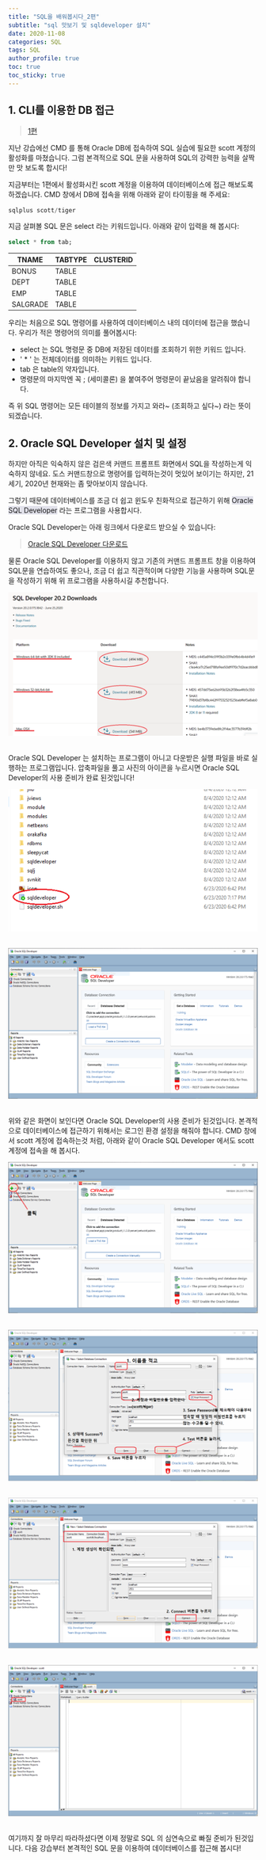 ```yaml
---
title: "SQL을 배워봅시다_2편"
subtitle: "sql 맛보기 및 sqldeveloper 설치"
date: 2020-11-08
categories: SQL
tags: SQL
author_profile: true
toc: true
toc_sticky: true
---
```


## 1. CLI를 이용한 DB 접근

>[1편](https://orezmis.github.io/sql/sql_installation_and_account_setup/)

지난 강습에선 CMD 를 통해 Oracle DB에 접속하여 SQL 실습에 필요한 scott 계정의 활성화를 마쳤습니다.
그럼 본격적으로 SQL 문을 사용하여 SQL의 강력한 능력을 살짝만 맛 보도록 합시다!

지금부터는 1편에서 활성화시킨 scott 계정을 이용하여 데이터베이스에 접근 해보도록 하겠습니다.
CMD 창에서 DB에 접속을 위해 아래와 같이 타이핑을 해 주세요:

```sql
sqlplus scott/tiger
```

지금 살펴볼 SQL 문은 select 라는 키워드입니다. 아래와 같이 입력을 해 봅시다:

```sql
select * from tab;
```

|TNAME|TABTYPE|CLUSTERID|
|---------------------|-------|-------|
|BONUS|TABLE||
|DEPT|TABLE||
|EMP|TABLE||
|SALGRADE|TABLE||


우리는 처음으로 SQL 명령어를 사용하여 데이터베이스 내의 데이터에 접근을 했습니다.
우리가 적은 명령어의 의미를 풀어봅시다:

* select 는 SQL 명령문 중 DB에 저장된 데이터를 조회하기 위한 키워드 입니다.
* ' * ' 는 전체데이터를 의미하는 키워드 입니다.
* tab 은 table의 약자입니다.
* 명령문의 마지막엔 꼭 ; (세미콜론) 을 붙여주어 명령문이 끝났음을 알려줘야 합니다.

즉 위 SQL 명령어는 모든 테이블의 정보를 가지고 와라~ (조회하고 싶다~) 라는 뜻이 되겠습니다.



## 2. Oracle SQL Developer 설치 및 설정


하지만 아직은 익숙하지 않은 검은색 커맨드 프롬프트 화면에서 SQL을 작성하는게 익숙하지 않네요.
도스 커맨드창으로 명령어를 입력하는것이 멋있어 보이기는 하지만, 21세기, 2020년 현재와는 좀 맞아보이지 않습니다.

그렇기 때문에 데이터베이스를 조금 더 쉽고 윈도우 친화적으로 접근하기 위해 <span style="background-color: #e1e1ea">Oracle SQL Developer</span> 라는 프로그램을 사용합시다.


Oracle SQL Developer는 아래 링크에서 다운로드 받으실 수 있습니다:

>[Oracle SQL Developer 다운로드](https://www.oracle.com/tools/downloads/sqldev-downloads.html)

물론 Oracle SQL Developer를 이용하지 않고 기존의 커맨드 프롬프트 창을 이용하여 SQL문을 연습하여도 좋으나,
조금 더 쉽고 직관적이며 다양한 기능을 사용하며 SQL문을 작성하기 위해 위 프로그램을 사용하시길 추천합니다.

![개인 시스템에 맞는 버전을 다운받으면 됩니다.](/assets/images/OracleSQL/chap2/1.PNG)<br/><br/>



Oracle SQL Developer 는 설치하는 프로그램이 아니고 다운받은 실행 파일을 바로 실행하는 프로그램입니다.
압축파일을 풀고 사진의 아이콘을 누르시면 Oracle SQL Developer의 사용 준비가 완료 된것입니다!


![](/assets/images/OracleSQL/chap2/2.PNG)<br/><br/>

![파일을 더블클릭하면 다음과 같은 화면이 보입니다](/assets/images/OracleSQL/chap2/3.PNG)<br/><br/>

위와 같은 화면이 보인다면 Oracle SQL Developer의 사용 준비가 된것입니다.
본격적으로 데이터베이스에 접근하기 위해서는 로그인 환경 설정을 해줘야 합니다.
CMD 창에서 scott 계정에 접속하는것 처럼, 아래와 같이 Oracle SQL Developer 에서도 scott 계정에 접속을 해 봅시다.


![](/assets/images/OracleSQL/chap2/4.png)<br/><br/>

![복잡해 보이지만 순서대로 진행하면 안될리가 없읍니다.](/assets/images/OracleSQL/chap2/5.PNG)<br/><br/>

![이제 매번 scott/tiger 를 적을 필요 없이, 클릭 한번으로 로그인이 가능합니다.](/assets/images/OracleSQL/chap2/8.PNG)<br/><br/>

![왼쪽 위의 scott connection이 생성된것이 확인되면 준비가 끝난것 입니다.](/assets/images/OracleSQL/chap2/9.PNG)<br/><br/>


여기까지 잘 마무리 따라하셨다면 이제 정말로 SQL 의 심연속으로 빠질 준비가 된것입니다.
다음 강습부터 본격적인 SQL 문을 이용하여 데이터베이스를 접근해 봅시다!